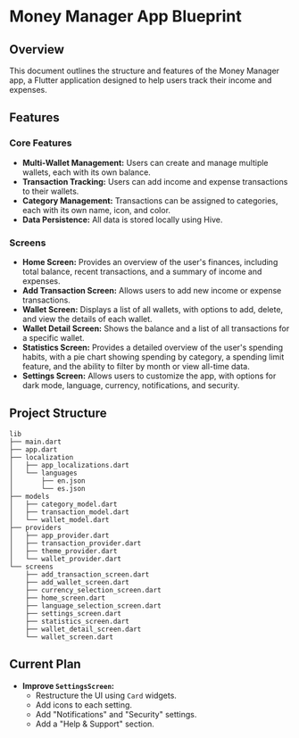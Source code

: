 # Money Manager App Blueprint

## Overview

This document outlines the structure and features of the Money Manager app, a Flutter application designed to help users track their income and expenses.

## Features

### Core Features

*   **Multi-Wallet Management:** Users can create and manage multiple wallets, each with its own balance.
*   **Transaction Tracking:** Users can add income and expense transactions to their wallets.
*   **Category Management:** Transactions can be assigned to categories, each with its own name, icon, and color.
*   **Data Persistence:** All data is stored locally using Hive.

### Screens

*   **Home Screen:** Provides an overview of the user's finances, including total balance, recent transactions, and a summary of income and expenses.
*   **Add Transaction Screen:** Allows users to add new income or expense transactions.
*   **Wallet Screen:** Displays a list of all wallets, with options to add, delete, and view the details of each wallet.
*   **Wallet Detail Screen:** Shows the balance and a list of all transactions for a specific wallet.
*   **Statistics Screen:** Provides a detailed overview of the user's spending habits, with a pie chart showing spending by category, a spending limit feature, and the ability to filter by month or view all-time data.
*   **Settings Screen:** Allows users to customize the app, with options for dark mode, language, currency, notifications, and security.

## Project Structure

```
lib
├── main.dart
├── app.dart
├── localization
│   ├── app_localizations.dart
│   └── languages
│       ├── en.json
│       └── es.json
├── models
│   ├── category_model.dart
│   ├── transaction_model.dart
│   └── wallet_model.dart
├── providers
│   ├── app_provider.dart
│   ├── transaction_provider.dart
│   ├── theme_provider.dart
│   └── wallet_provider.dart
└── screens
    ├── add_transaction_screen.dart
    ├── add_wallet_screen.dart
    ├── currency_selection_screen.dart
    ├── home_screen.dart
    ├── language_selection_screen.dart
    ├── settings_screen.dart
    ├── statistics_screen.dart
    ├── wallet_detail_screen.dart
    └── wallet_screen.dart
```

## Current Plan

*   **Improve `SettingsScreen`:**
    *   Restructure the UI using `Card` widgets.
    *   Add icons to each setting.
    *   Add "Notifications" and "Security" settings.
    *   Add a "Help & Support" section.
